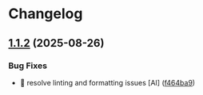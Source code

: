 # Changelog

## [1.1.2](https://github.com/stkr22/private-assistant-curtain-skill-py/compare/v1.1.1...v1.1.2) (2025-08-26)


### Bug Fixes

* 🐛 resolve linting and formatting issues [AI] ([f464ba9](https://github.com/stkr22/private-assistant-curtain-skill-py/commit/f464ba9bb56a5d91edb396407d3edaabfa15c3fe))
